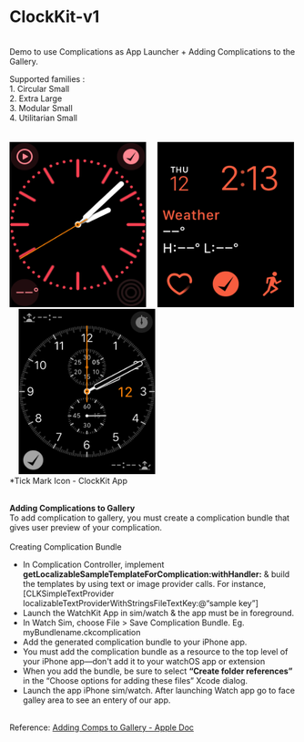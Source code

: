 # ClockKit-v1
<br>
Demo to use Complications as App Launcher + Adding Complications to the Gallery.

Supported families : <br> 
    1. Circular Small <br>
    2. Extra Large <br>
    3. Modular Small <br>
    4. Utilitarian Small <br>
<br>   
<img src="https://github.com/rrramanan/ClockKit-v1/blob/master/sampleImages/circular.png" width="240" Height="290">
&nbsp;&nbsp;&nbsp;
<img src="https://github.com/rrramanan/ClockKit-v1/blob/master/sampleImages/modSmall1.png" width="240" Height="290">
&nbsp;&nbsp;&nbsp; 
<img src="https://github.com/rrramanan/ClockKit-v1/blob/master/sampleImages/util4.png" width="240" Height="290">
<br>*Tick Mark Icon - ClockKit App
<br> <br> 

<b>Adding Complications to Gallery</b> 
<br>
To add complication to gallery, you must create a complication bundle that gives user preview of your complication.  
<br>
Creating Complication Bundle 
<ul>
<li>In Complication Controller, implement <b>getLocalizableSampleTemplateForComplication:withHandler:</b> & build the templates by using text or image provider calls. For instance, [CLKSimpleTextProvider localizableTextProviderWithStringsFileTextKey:@“sample key”]  </li>
 <li>Launch the WatchKit App in sim/watch & the app must be in foreground. </li>
 <li> In Watch Sim, choose File > Save Complication Bundle. Eg. myBundlename.ckcomplication</li>
 <li>Add the generated complication bundle to your iPhone app.</li>
 <li>You must add the complication bundle as a resource to the top level of your iPhone app—don't add it to your watchOS app or extension</li>
 <li> When you add the bundle, be sure to select <b>“Create folder references”</b> in the “Choose options for adding these files” Xcode dialog.</li>
 <li>Launch the app iPhone sim/watch. After launching Watch app go to face galley area to see an entery of our app. </li>
</ul> 
 <br>
Reference: <a href="https://developer.apple.com/library/content/releasenotes/WatchKit/AddingComplications/" target="_blank">Adding Comps to Gallery - Apple Doc</a> <br>
